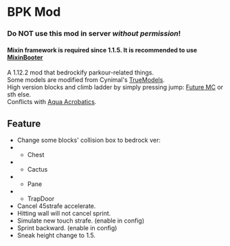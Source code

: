 # BPK Mod
### Do **NOT** use this mod in server *without permission*!
#### **Mixin framework is required since 1.1.5. It is recommended to use [MixinBooter](https://github.com/CleanroomMC/MixinBooter)**
A 1.12.2 mod that bedrockify parkour-related things.\
Some models are modified from Cynimal's [TrueModels](https://www.curseforge.com/minecraft/texture-packs/truemodels).\
High version blocks and climb ladder by simply pressing jump: [Future MC](https://github.com/thedarkcolour/Future-MC) or sth else.\
Conflicts with [Aqua Acrobatics](https://github.com/embeddedt/aquaacrobatics).
## Feature
- Change some blocks' collision box to bedrock ver:
- - Chest
- - Cactus
- - Pane
- - TrapDoor
- Cancel 45strafe accelerate.
- Hitting wall will not cancel sprint.
- Simulate new touch strafe. (enable in config)
- Sprint backward. (enable in config)
- Sneak height change to 1.5.